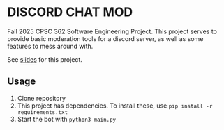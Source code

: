 # DISCORD CHAT MOD

Fall 2025 CPSC 362 Software Engineering Project. This project serves to provide basic moderation tools for a discord server, as well as some features to mess around with. 

See [slides](https://docs.google.com/presentation/d/17DJmoD6WFfxd9AiNUDRIPs4ZdAONSKlM_zMwWavG3Ds/edit?usp=sharing) for this project. 

## Usage
1. Clone repository 
2. This project has dependencies. To install these, use `pip install -r requirements.txt`
3. Start the bot with `python3 main.py`